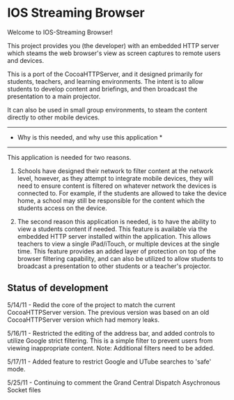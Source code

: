 IOS Streaming Browser
=============

Welcome to IOS-Streaming Browser!This project provides you (the developer) with an embedded HTTP server which steams the web browser's view as screen captures to remote users and devices.  This is a port of the CocoaHTTPServer, and it designed primarily for students, teachers, and learning environments.  The intent is to allow students to develop content and briefings, and then broadcast the presentation to a main projector.It can also be used in small group environments, to steam the content directly to other mobile devices.*********************************************************** Why is this needed, and why use this application       ***********************************************************This application is needed for two reasons.  1.  Schools have designed their network to filter content at the network level, however, as they attempt to integrate mobile devices, they will need to ensure content is filtered on whatever network the devices is connected to.  For example, if the students are allowed to take the device home, a school may still be responsible for the content which the students access on the device.   2.  The second reason this application is needed, is to have the ability to view a students content if needed.  This feature is available via the embedded HTTP server installed within the application.  This allows teachers to view a single iPad/iTouch, or multiple devices at the single time.  This feature provides an added layer of protection on top of the browser filtering capability, and can also be utilized to allow students to broadcast a presentation to other students or a teacher's projector.

Status of development
-------------
5/14/11 -   Redid the core of the project to match the current CocoaHTTPServer version.  The previous version was based on an old CocoaHTTPServer version which had memory leaks.5/16/11 - Restricted the editing of the address bar, and added controls to utilize Google strict filtering.  This is a simple filter to prevent users from viewing inappropriate content.  Note: Additional filters need to be added.5/17/11 - Added feature to restrict Google and UTube searches to 'safe' mode.  
5/25/11 - Continuing to comment the Grand Central Dispatch Asychronous Socket files
